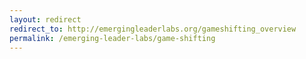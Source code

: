 ```yaml
---
layout: redirect
redirect_to: http://emergingleaderlabs.org/gameshifting_overview
permalink: /emerging-leader-labs/game-shifting
---
```

